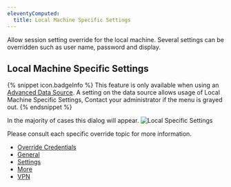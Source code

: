 ```yaml
---
eleventyComputed:
  title: Local Machine Specific Settings
---
```

Allow session setting override for the local machine. Several settings can be overridden such as user name, password and display.

## Local Machine Specific Settings

{% snippet icon.badgeInfo %}
This feature is only available when using an [Advanced Data Source](/rdm/mac/data-sources/data-sources-types/advanced-data-sources/). A setting on the data source allows usage of Local Machine Specific Settings, Contact your administrator if the menu is grayed out.
{% endsnippet %}

In the majority of cases this dialog will appear.
![Local Specific Settings](https://cdnweb.devolutions.net/docs/docs_en_rdm_mac_clip10345.png)

Please consult each specific override topic for more information.

* [Override Credentials](/rdm/mac/commands/edit/setting-overrides/user-specific-settings/override-credentials/)
* [General](/rdm/mac/commands/edit/setting-overrides/user-specific-settings/general/)
* [Settings](/rdm/mac/commands/edit/setting-overrides/user-specific-settings/settings/)
* [More](/rdm/mac/commands/edit/setting-overrides/user-specific-settings/more/)
* [VPN](/rdm/mac/commands/edit/setting-overrides/user-specific-settings/vpn/)
